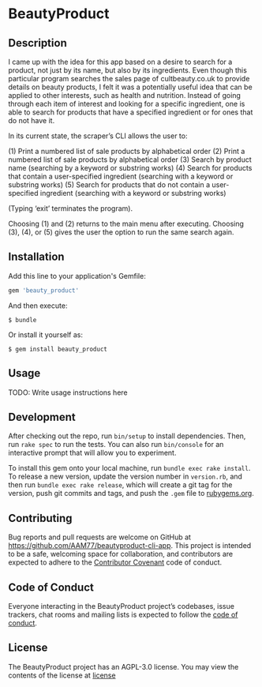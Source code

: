 # BeautyProduct

## Description

I came up with the idea for this app based on a desire to search for a product, not just by its name, but also by its ingredients.
Even though this particular program searches the sales page of cultbeauty.co.uk to provide details on beauty products, I felt it was a potentially useful idea that can be applied to other interests, such as health and nutrition. Instead of going through each item of interest and looking for a specific ingredient, one is able to search for products that have a specified ingredient or for ones that do not have it.

In its current state, the scraper’s CLI allows the user to:

(1) Print a numbered list of sale products by alphabetical order
(2) Print a numbered list of sale products by alphabetical order
(3) Search by product name (searching by a keyword or substring works)
(4) Search for products that contain a user-specified ingredient (searching with a keyword or substring works)
(5) Search for products that do not contain a user-specified ingredient (searching with a keyword or substring works)

(Typing ‘exit’ terminates the program).

Choosing (1) and (2) returns to the main menu after executing. Choosing (3), (4), or (5) gives the user the option to run the same search again.

## Installation

Add this line to your application's Gemfile:

```ruby
gem 'beauty_product'
```

And then execute:

    $ bundle

Or install it yourself as:

    $ gem install beauty_product

## Usage

TODO: Write usage instructions here

## Development

After checking out the repo, run `bin/setup` to install dependencies. Then, run `rake spec` to run the tests. You can also run `bin/console` for an interactive prompt that will allow you to experiment.

To install this gem onto your local machine, run `bundle exec rake install`. To release a new version, update the version number in `version.rb`, and then run `bundle exec rake release`, which will create a git tag for the version, push git commits and tags, and push the `.gem` file to [rubygems.org](https://rubygems.org).

## Contributing

Bug reports and pull requests are welcome on GitHub at https://github.com/AAM77/beautyproduct-cli-app. This project is intended to be a safe, welcoming space for collaboration, and contributors are expected to adhere to the [Contributor Covenant](http://contributor-covenant.org) code of conduct.

## Code of Conduct

Everyone interacting in the BeautyProduct project’s codebases, issue trackers, chat rooms and mailing lists is expected to follow the [code of conduct](https://github.com/AAM77/beautyproduct-cli-app/blob/master/CODE_OF_CONDUCT.md).

## License
The BeautyProduct project has an AGPL-3.0 license. You may view the contents of the license at [license](https://github.com/AAM77/beautyproduct-cli-app/blob/master/LICENSE)
